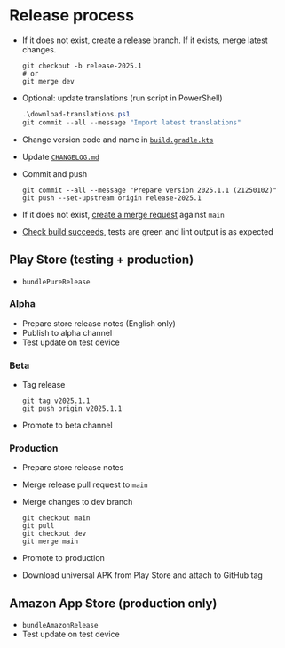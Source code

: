 # Release process

- If it does not exist, create a release branch. If it exists, merge latest changes.

  ```shell
  git checkout -b release-2025.1
  # or
  git merge dev
  ```

- Optional: update translations (run script in PowerShell)

  ```powershell
  .\download-translations.ps1
  git commit --all --message "Import latest translations"
  ```

- Change version code and name in [`build.gradle.kts`](/build.gradle.kts)
- Update [`CHANGELOG.md`](/CHANGELOG.md)
- Commit and push

  ```shell
  git commit --all --message "Prepare version 2025.1.1 (21250102)"
  git push --set-upstream origin release-2025.1
  ```

- If it does not exist, [create a merge request](https://github.com/UweTrottmann/SeriesGuide/compare/main...) against `main`
- [Check build succeeds](https://github.com/UweTrottmann/SeriesGuide/actions),
  tests are green and lint output is as expected

## Play Store (testing + production)

- `bundlePureRelease`

### Alpha

- Prepare store release notes (English only)
- Publish to alpha channel
- Test update on test device
    
### Beta

- Tag release
  
  ```shell
  git tag v2025.1.1
  git push origin v2025.1.1
  ```

- Promote to beta channel

### Production

- Prepare store release notes
- Merge release pull request to `main`
- Merge changes to dev branch

  ```shell
  git checkout main
  git pull
  git checkout dev
  git merge main
  ```

- Promote to production
- Download universal APK from Play Store and attach to GitHub tag

## Amazon App Store (production only)

- `bundleAmazonRelease`
- Test update on test device
